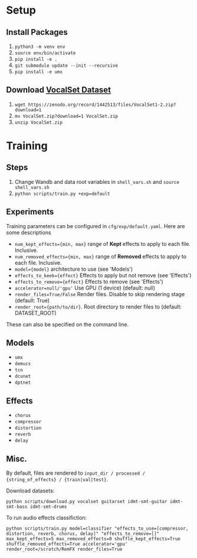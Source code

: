 
# Setup

## Install Packages
1. `python3 -m venv env`
2. `source env/bin/activate`
3. `pip install -e .`
4. `git submodule update --init --recursive`
5. `pip install -e umx`

## Download [VocalSet Dataset](https://zenodo.org/record/1193957)
1. `wget https://zenodo.org/record/1442513/files/VocalSet1-2.zip?download=1`
2. `mv VocalSet.zip?download=1 VocalSet.zip`
3. `unzip VocalSet.zip`

# Training
## Steps
1. Change Wandb and data root variables in `shell_vars.sh` and `source shell_vars.sh`
2. `python scripts/train.py +exp=default`

## Experiments
Training parameters can be configured in `cfg/exp/default.yaml`. Here are some descriptions
- `num_kept_effects={min, max}` range of <b> Kept </b> effects to apply to each file. Inclusive.
- `num_removed_effects={min, max}` range of <b> Removed </b> effects to apply to each file. Inclusive.
- `model={model}` architecture to use (see 'Models')
- `effects_to_keek={effect}` Effects to apply but not remove (see 'Effects')
- `effects_to_remove={effect}` Effects to remove (see 'Effects')
- `accelerator=null/'gpu'` Use GPU (1 device) (default: null)
- `render_files=True/False` Render files. Disable to skip rendering stage (default: True)
- `render_root={path/to/dir}`. Root directory to render files to (default: DATASET_ROOT)

These can also be specified on the command line.

## Models
- `umx`
- `demucs`
- `tcn`
- `dcunet`
- `dptnet`

## Effects
- `chorus`
- `compressor`
- `distortion`
- `reverb`
- `delay`

## Misc.
By default, files are rendered to `input_dir / processed / {string_of_effects} / {train|val|test}`.


Download datasets:

```
python scripts/download.py vocalset guitarset idmt-smt-guitar idmt-smt-bass idmt-smt-drums
```

To run audio effects classifiction:
```
python scripts/train.py model=classifier "effects_to_use=[compressor, distortion, reverb, chorus, delay]" "effects_to_remove=[]" max_kept_effects=5 max_removed_effects=0 shuffle_kept_effects=True shuffle_removed_effects=True accelerator='gpu' render_root=/scratch/RemFX render_files=True
```